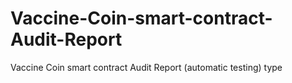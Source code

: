 # Vaccine-Coin-smart-contract-Audit-Report
Vaccine Coin smart contract Audit Report (automatic testing) type 

